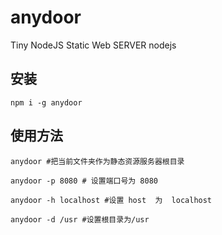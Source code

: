 # anydoor
Tiny NodeJS Static Web SERVER
nodejs

## 安装
```
npm i -g anydoor
```
## 使用方法
```
anydoor #把当前文件夹作为静态资源服务器根目录

anydoor -p 8080 # 设置端口号为 8080

anydoor -h localhost #设置 host  为  localhost

anydoor -d /usr #设置根目录为/usr
```